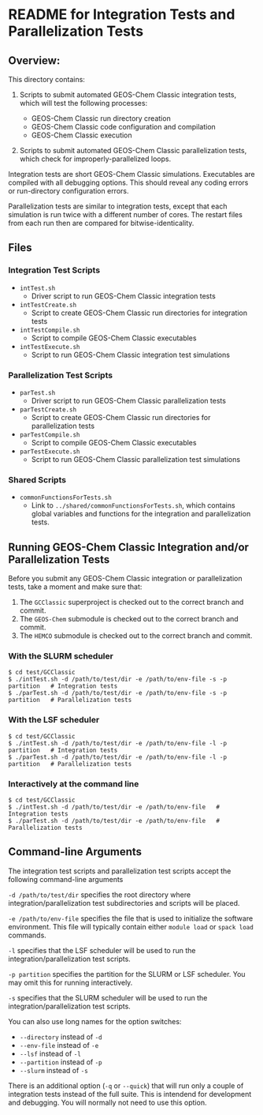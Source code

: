 # README for Integration Tests and Parallelization Tests

## Overview:

This directory contains:

1. Scripts to submit automated GEOS-Chem Classic integration tests, which will test the following processes:

    - GEOS-Chem Classic run directory creation
    - GEOS-Chem Classic code configuration and compilation
    - GEOS-Chem Classic execution

2. Scripts to submit automated GEOS-Chem Classic parallelization tests, which check for improperly-parallelized loops.

Integration tests are short GEOS-Chem Classic simulations.  Executables are compiled with all debugging options.  This should reveal any coding errors or run-directory configuration errors.

Parallelization tests are similar to integration tests, except that each simulation is run twice with a different number of cores. The restart files from each run then are compared for bitwise-identicality.

## Files

### Integration Test Scripts

- `intTest.sh`
  - Driver script to run GEOS-Chem Classic integration tests
- `intTestCreate.sh`
  - Script to create GEOS-Chem Classic run directories for integration tests
- `intTestCompile.sh`
  - Script to compile GEOS-Chem Classic executables
- `intTestExecute.sh`
   - Script to run GEOS-Chem Classic integration test simulations

### Parallelization Test Scripts

- `parTest.sh`
  - Driver script to run GEOS-Chem Classic parallelization tests
- `parTestCreate.sh`
  - Script to create GEOS-Chem Classic run directories for parallelization tests
- `parTestCompile.sh`
  - Script to compile GEOS-Chem Classic executables
- `parTestExecute.sh`
   - Script to run GEOS-Chem Classic parallelization test simulations

### Shared Scripts

- `commonFunctionsForTests.sh`
  - Link to `../shared/commonFunctionsForTests.sh`, which contains global variables and functions for the integration and parallelization tests.

## Running GEOS-Chem Classic Integration and/or Parallelization Tests

Before you submit any GEOS-Chem Classic integration or parallelization tests, take a moment and make sure that:

1. The `GCClassic` superproject is checked out to the correct branch and commit.
2. The `GEOS-Chem` submodule is checked out to the correct branch and commit.
3. The `HEMCO` submodule is checked out to the correct branch and commit.

### With the SLURM scheduler

```console
$ cd test/GCClassic
$ ./intTest.sh -d /path/to/test/dir -e /path/to/env-file -s -p partition   # Integration tests
$ ./parTest.sh -d /path/to/test/dir -e /path/to/env-file -s -p partition   # Parallelization tests
```

### With the LSF scheduler

```console
$ cd test/GCClassic
$ ./intTest.sh -d /path/to/test/dir -e /path/to/env-file -l -p partition   # Integration tests
$ ./parTest.sh -d /path/to/test/dir -e /path/to/env-file -l -p partition   # Parallelization tests
```

### Interactively at the command line

```console
$ cd test/GCClassic
$ ./intTest.sh -d /path/to/test/dir -e /path/to/env-file   # Integration tests
$ ./parTest.sh -d /path/to/test/dir -e /path/to/env-file   # Parallelization tests
```

## Command-line Arguments

The integration test scripts and parallelization test scripts accept the following command-line arguments

`-d /path/to/test/dir` specifies the root directory where integration/parallelization test subdirectories and scripts will be placed.

`-e /path/to/env-file` specifies the file that is used to initialize the software environment.  This file will typically contain either `module load` or `spack load` commands.

`-l` specifies that the LSF scheduler will be used to run the integration/parallelization test scripts.

`-p partition` specifies the partition for the SLURM or LSF scheduler.  You may omit this for running interactively.

`-s` specifies that the SLURM scheduler will be used to run the integration/parallelization test scripts.

You can also use long names for the option switches:
- `--directory` instead of `-d`
- `--env-file` instead of `-e`
- `--lsf` instead of `-l`
- `--partition` instead of `-p`
- `--slurm` instead of `-s`

There is an additional option (`-q` or `--quick`) that will run only a couple of integration tests instead of the full suite.  This is intendend for development and debugging.  You will normally not need to use this option.
